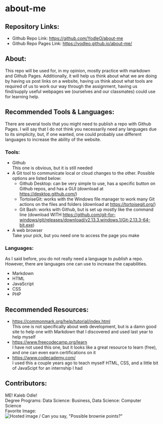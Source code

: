 # about-me

## Repository Links:
- Github Repo Link: https://github.com/YodleO/about-me
- Github Repo Pages Link: https://yodleo.github.io/about-me/

## About:
This repo will be used for, in my opinion, mostly practice with markdown and Github Pages. Additionally, it will help us think about what we are doing by having us post links on a website, having us think about what tools are required of us to work our way through the assignment, having us find/supply useful webpages we (ourselves and our classmates) could use for learning help. 

## Recommended Tools & Languages:
There are several tools that you might need to publish a repo with Github Pages. I will say that I do not think you necessarily need any languages due to its simplicity, but, if one wanted, one could probably use different languages to increase the ability of the website.

### Tools:
- Github\
This one is obvious, but it is still needed
- A Git tool to communicate local or cloud changes to the other. Possible options are listed below:
    - Github Desktop: can be very simple to use, has a specific button on Github repos, and has a GUI (download at https://desktop.github.com/)
    - TortoiseGit: works with the Windows file manager to work many Git actions on the files and folders (download at https://tortoisegit.org/)
    - Git Bash: works with Github, but is set up mostly like the command line (download WITH https://github.com/git-for-windows/git/releases/download/v2.13.3.windows.1/Git-2.13.3-64-bit.exe)
- A web browser\
Take your pick, but you need one to access the page you make

### Languages:
As I said before, you do not really need a language to *publish* a repo. However, there are languages one can use to increase the capabilities.
- Markdown
- HTML
- JavaScript
- CSS
- PHP

## Recommended Resources:
- https://commonmark.org/help/tutorial/index.html \
This one is not specifically about web development, but is a damn good site to help one with Markdown that I discovered and used last year to help myself
- https://www.freecodecamp.org/learn \
I have not used this one, but it looks like a great resource to learn (free), and one can even earn certifications on it
- https://www.codecademy.com/ \
I used this a couple years ago to teach myself HTML, CSS, and a little bit of JavaScipt for an internship I had

## Contributors:
ME! Kaleb Odle!\
Degree Programs: Data Science: Business, Data Science: Computer Science\
Favorite Image:\
![Hosted image](https://magazine.mst.edu/files/2012/10/Eloe_Nathan.jpg "Nathan friggin' Eloe") /
Can you say, "Possible brownie points?"
